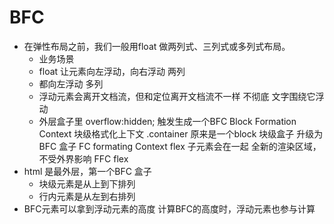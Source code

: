# BFC

- 在弹性布局之前，我们一般用float 做两列式、三列式或多列式布局。
  - 业务场景 
  - float 让元素向左浮动，向右浮动 两列
  - 都向左浮动 多列
  - 浮动元素会离开文档流，但和定位离开文档流不一样  不彻底
    文字围绕它浮动
  - 外层盒子里 overflow:hidden;
    触发生成一个BFC Block Formation Context
    块级格式化上下文
    .container 原来是一个block 块级盒子
    升级为BFC 盒子
    FC formating Context
    flex 子元素会在一起
    全新的渲染区域，不受外界影响
    FFC flex
- html 是最外层，第一个BFC 盒子
  - 块级元素是从上到下排列
  - 行内元素是从左到右排列
- BFC元素可以拿到浮动元素的高度
  计算BFC的高度时，浮动元素也参与计算
    